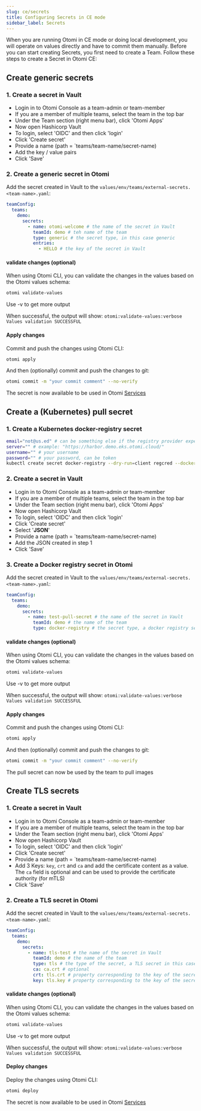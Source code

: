 ```yaml
---
slug: ce/secrets
title: Configuring Secrets in CE mode
sidebar_label: Secrets
---
```


When you are running Otomi in CE mode or doing local development, you will operate on values directly and have to commit them manually. Before you can start creating Secrets, you first need to create a Team. Follow these steps to create a Secret in Otomi CE:

## Create generic secrets

### 1. Create a secret in Vault

- Login in to Otomi Console as a team-admin or team-member
- If you are a member of multiple teams, select the team in the top bar
- Under the Team section (right menu bar), click 'Otomi Apps'
- Now open Hashicorp Vault
- To login, select 'OIDC' and then click 'login'
- Click 'Create secret'
- Provide a name (path = `teams/team-name/secret-name)
- Add the key / value pairs
- Click 'Save'

### 2. Create a generic secret in Otomi

Add the secret created in Vault to the `values/env/teams/external-secrets.<team-name>.yaml`:

```yaml
teamConfig:
  teams:
    demo:
      secrets:
        - name: otomi-welcome # the name of the secret in Vault
          teamId: demo # teh name of the team
          type: generic # the secret type, in this case generic
          entries:
            - HELLO # the key of the secret in Vault
```

#### validate changes (optional)

When using Otomi CLI, you can validate the changes in the values based on the Otomi values schema:

```bash
otomi validate-values
```

Use -v to get more output

When successful, the output will show: `otomi:validate-values:verbose Values validation SUCCESSFUL`

#### Apply changes

Commit and push the changes using Otomi CLI:

```bash
otomi apply
```

And then (optionally) commit and push the changes to git:

```bash
otomi commit -m "your commit comment" --no-verify
```

The secret is now available to be used in Otomi [Services](/docs/ce/services)

## Create a (Kubernetes) pull secret

### 1. Create a Kubernetes docker-registry secret

```bash
email="not@us.ed" # can be something else if the registry provider expects it, but usually this is ignored
server="" # example: "https://harbor.demo.eks.otomi.cloud/"
username="" # your username
password="" # your password, can be token
kubectl create secret docker-registry --dry-run=client regcred --docker-email=$email --docker-server=$server --docker-username=$username --docker-password=$password -ojsonpath='{.data.\.dockerconfigjson}' | base64 --decode
```

### 2. Create a secret in Vault

- Login in to Otomi Console as a team-admin or team-member
- If you are a member of multiple teams, select the team in the top bar
- Under the Team section (right menu bar), click 'Otomi Apps'
- Now open Hashicorp Vault
- To login, select 'OIDC' and then click 'login'
- Click 'Create secret'
- Select '**JSON**'
- Provide a name (path = `teams/team-name/secret-name)
- Add the JSON created in step 1
- Click 'Save'

### 3. Create a Docker registry secret in Otomi

Add the secret created in Vault to the `values/env/teams/external-secrets.<team-name>.yaml`:

```yaml
teamConfig:
  teams:
    demo:
      secrets:
        - name: test-pull-secret # the name of the secret in Vault
          teamId: demo # the name of the team
          type: docker-registry # the secret type, a docker registry secret
```

#### validate changes (optional)

When using Otomi CLI, you can validate the changes in the values based on the Otomi values schema:

```bash
otomi validate-values
```

Use -v to get more output

When successful, the output will show: `otomi:validate-values:verbose Values validation SUCCESSFUL`

#### Apply changes

Commit and push the changes using Otomi CLI:

```bash
otomi apply
```

And then (optionally) commit and push the changes to git:

```bash
otomi commit -m "your commit comment" --no-verify
```

The pull secret can now be used by the team to pull images

## Create TLS secrets

### 1. Create a secret in Vault

- Login in to Otomi Console as a team-admin or team-member
- If you are a member of multiple teams, select the team in the top bar
- Under the Team section (right menu bar), click 'Otomi Apps'
- Now open Hashicorp Vault
- To login, select 'OIDC' and then click 'login'
- Click 'Create secret'
- Provide a name (path = `teams/team-name/secret-name)
- Add 3 Keys: `key`, `crt` and `ca` and add the certificate content as a value. The `ca` field is optional and can be used to provide the certificate authority (for mTLS)
- Click 'Save'

### 2. Create a TLS secret in Otomi

Add the secret created in Vault to the `values/env/teams/external-secrets.<team-name>.yaml`:

```yaml
teamConfig:
  teams:
    demo:
      secrets:
        - name: tls-test # the name of the secret in Vault
          teamId: demo # the name of the team
          type: tls # the type of the secret, a TLS secret in this case
          ca: ca.crt # optional
          crt: tls.crt # property corresponding to the key of the secret in Vault
          key: tls.key # property corresponding to the key of the secret in Vault
```

#### validate changes (optional)

When using Otomi CLI, you can validate the changes in the values based on the Otomi values schema:

```bash
otomi validate-values
```

Use -v to get more output

When successful, the output will show: `otomi:validate-values:verbose Values validation SUCCESSFUL`

#### Deploy changes

Deploy the changes using Otomi CLI:

```bash
otomi deploy
```

The secret is now available to be used in Otomi [Services](/docs/ce/services)
